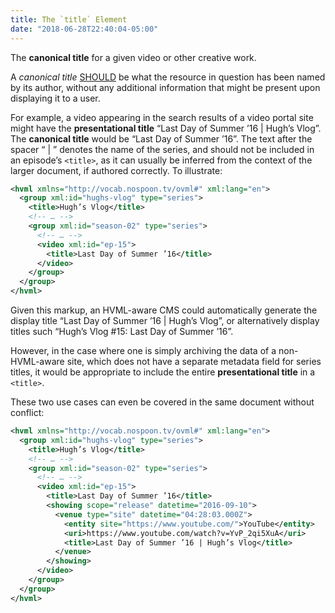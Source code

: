 ```yaml
---
title: The `title` Element
date: "2018-06-28T22:40:04-05:00"
---
```


The <b>canonical title</b> for a given video or other creative work.

A <dfn>canonical title</dfn> [SHOULD](https://tools.ietf.org/html/rfc2119#section-3) be what the resource in question has been named by its author, without any additional information that might be present upon displaying it to a user.

For example, a video appearing in the search results of a video portal site might have the <b>presentational title</b> “Last Day of Summer ’16 | Hugh’s Vlog”. The <b>canonical title</b> would be “Last Day of Summer ’16”. The text after the spacer “ | ” denotes the name of the series, and should not be included in an episode’s `<title>`, as it can usually be inferred from the context of the larger document, if authored correctly. To illustrate:

```xml
<hvml xmlns="http://vocab.nospoon.tv/ovml#" xml:lang="en">
  <group xml:id="hughs-vlog" type="series">
    <title>Hugh’s Vlog</title>
    <!-- … -->
    <group xml:id="season-02" type="series">
      <!-- … -->
      <video xml:id="ep-15">
        <title>Last Day of Summer ’16</title>
      </video>
    </group>
  </group>
</hvml>
```

Given this markup, an <abbr>HVML</abbr>-aware <abbr>CMS</abbr> could automatically generate the display title “Last Day of Summer ’16 | Hugh’s Vlog”, or alternatively display titles such “Hugh’s Vlog #15: Last Day of Summer ’16”.

However, in the case where one is simply archiving the data of a non-<abbr>HVML</abbr>-aware site, which does not have a separate metadata field for series titles, it would be appropriate to include the entire <b>presentational title</b> in a `<title>`.

These two use cases can even be covered in the same document without conflict:

```xml
<hvml xmlns="http://vocab.nospoon.tv/ovml#" xml:lang="en">
  <group xml:id="hughs-vlog" type="series">
    <title>Hugh’s Vlog</title>
    <!-- … -->
    <group xml:id="season-02" type="series">
      <!-- … -->
      <video xml:id="ep-15">
        <title>Last Day of Summer ’16</title>
        <showing scope="release" datetime="2016-09-10">
          <venue type="site" datetime="04:28:03.000Z">
            <entity site="https://www.youtube.com/">YouTube</entity>
            <uri>https://www.youtube.com/watch?v=YvP_2qi5XuA</uri>
            <title>Last Day of Summer ’16 | Hugh’s Vlog</title>
          </venue>
        </showing>
      </video>
    </group>
  </group>
</hvml>
```
